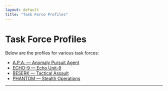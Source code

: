 ```yaml
---
layout: default
title: "Task Force Profiles"
---
```


# Task Force Profiles

Below are the profiles for various task forces:

- [A.P.A. — Anomaly Pursuit Agent](apa.md)
- [ECHO-9 — Echo Unit-9](echo9.md)
- [BESERK — Tactical Assault](viking.md)
- [PHANTOM — Stealth Operations](phantom.md)

---
